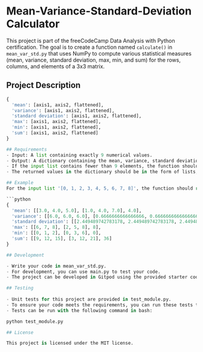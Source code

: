 # Mean-Variance-Standard-Deviation Calculator

This project is part of the freeCodeCamp Data Analysis with Python certification. The goal is to create a function named `calculate()` in `mean_var_std.py` that uses NumPy to compute various statistical measures (mean, variance, standard deviation, max, min, and sum) for the rows, columns, and elements of a 3x3 matrix.

## Project Description 

```python
{
  'mean': [axis1, axis2, flattened],
  'variance': [axis1, axis2, flattened],
  'standard deviation': [axis1, axis2, flattened],
  'max': [axis1, axis2, flattened],
  'min': [axis1, axis2, flattened],
  'sum': [axis1, axis2, flattened]
}

## Requirements
- Input: A list containing exactly 9 numerical values.
- Output: A dictionary containing the mean, variance, standard deviation, max, min, and sum of the rows, columns, and flattened 3x3 matrix.
- If the input list contains fewer than 9 elements, the function should raise a ValueError with the message: "List must contain nine numbers."
- The returned values in the dictionary should be in the form of lists, not NumPy arrays.

## Example 
For the input list '[0, 1, 2, 3, 4, 5, 6, 7, 8]', the function should return the following dictionary: 

```python
{
  'mean': [[3.0, 4.0, 5.0], [1.0, 4.0, 7.0], 4.0],
  'variance': [[6.0, 6.0, 6.0], [0.6666666666666666, 0.6666666666666666, 0.6666666666666666], 6.666666666666667],
  'standard deviation': [[2.449489742783178, 2.449489742783178, 2.449489742783178], [0.816496580927726, 0.816496580927726, 0.816496580927726], 2.581988897471611],
  'max': [[6, 7, 8], [2, 5, 8], 8],
  'min': [[0, 1, 2], [0, 3, 6], 0],
  'sum': [[9, 12, 15], [3, 12, 21], 36]
}

## Development

- Write your code in mean_var_std.py.
- For development, you can use main.py to test your code.
- The project can be developed in Gitpod using the provided starter code.

## Testing
 
- Unit tests for this project are provided in test_module.py.
- To ensure your code meets the requirements, you can run these tests to verify correctness.
- Tests can be run with the following command in bash:

python test_module.py

## License 

This project is licensed under the MIT license.